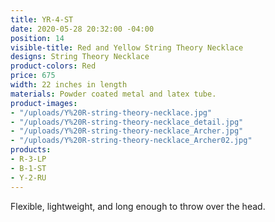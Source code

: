 ```yaml
---
title: YR-4-ST
date: 2020-05-28 20:32:00 -04:00
position: 14
visible-title: Red and Yellow String Theory Necklace
designs: String Theory Necklace
product-colors: Red
price: 675
width: 22 inches in length
materials: Powder coated metal and latex tube.
product-images:
- "/uploads/Y%20R-string-theory-necklace.jpg"
- "/uploads/Y%20R-string-theory-necklace_detail.jpg"
- "/uploads/Y%20R-string-theory-necklace_Archer.jpg"
- "/uploads/Y%20R-string-theory-necklace_Archer02.jpg"
products:
- R-3-LP
- B-1-ST
- Y-2-RU
---
```


Flexible, lightweight, and long enough to throw over the head.